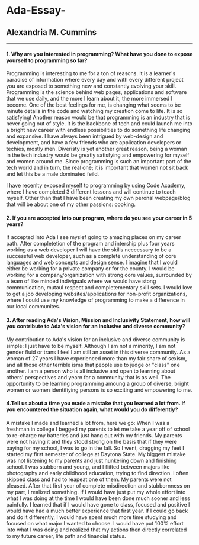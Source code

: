 # Ada-Essay-
## Alexandria M. Cummins
-----
#### 1. Why are you interested in programming? What have you done to expose yourself to programming so far? 
Programming is interesting to me for a ton of reasons. It is a learner's paradise of information where every day and with every different project you are exposed to something new and constantly evolving your skill. Programming is the science behind web pages, applications and software that we use daily, and the more I learn about it, the more immersed I become. One of the best feelings for me, is changing what seems to be minute details in the code and watching my creation come to life. It is so satisfying! Another reason would be that programming is an industry that is never going out of style. It is the backbone of tech and could launch me into a bright new career with endless possibilities to do something life changing and expansive. I have always been intrigued by web-design and development, and have a few friends who are application developers or techies, mostly men. Diveristy is yet another great reason, being a woman in the tech industry would be greatly satisfying and empowering for myself and women around me. Since programming is such an important part of the tech world and in turn, the real one; it is important that women not sit back and let this be a male dominated feild. 

I have recenlty exposed myself to programming by using Code Academy, where I have completed 3 different lessons and will continue to teach myself. Other than that I have been creating my own peronal webpage/blog that will be about one of my other passions: cooking. 

  

#### 2. If you are accepted into our program, where do you see your career in 5 years? 
If accepted into Ada I see myslef going to amazing places on my career path. After completetion of the program and intership plus four years working as a web developer I will have the skills neccessary to be a successful web developer, such as a complete understanding of core languages and web concepts and design sense. I imagine that I would either be working for a private company or for the county. I would be working for a company/organization with strong core values, surrounded by a team of like minded indiviguals where we would have stong communication, mutaul respect and completementary skill sets. I would love to get a job developing websites/applications for non-profit organizations, where I could use my knowledge of programming to make a difference in our local communites. 


#### 3. After reading Ada's Vision, Mission and Inclusivity Statement, how will you contribute to Ada's vision for an inclusive and diverse community?  
My contribution to Ada's vision for an inclusive and diverse community is simple: I just have to be myself. Although I am not a minority, I am not gender fluid or trans I feel I am still an asset in this diverse community.  As a woman of 27 years I have experienced more than my fair share of sexism, and all those other terrible isms that people use to judge or "class" one another. I am a person who is all inclusive and open to learning about others' perspectives and yearn for a community that is as well. The opportunity to be learning programming amoung a group of diverse, bright women or women identifiying persons is so exciting and empowering to me.  
   




#### 4.Tell us about a time you made a mistake that you learned a lot from. If you encountered the situation again, what would you do differently? 
A mistake I made and learned a lot from, here we go: 
When I was a freshman in college I begged my parents to let me take a year off of school to re-charge my batteries and just hang out with my friends. My parents were not having it and they stood strong on the basis that if they were paying for my school, I was to go in the fall. So I went, dragging my feet I started my first semester of college at Daytona State. My biggest mistake was not listening to my parents and just hunkering down and finishing school. I was stubborn and young, and I flitted between majors like photography and early childhood education, trying to find direction. I often skipped class and had to reapeat one of them. My parents were not pleased. 
After that first year of complete misdirection and stubbornness on my part, I realized something. If I would have just put my whole effort into what I was doing at the time I would have been done much sooner and less painfully. I learned that if I would have gone to class, focused and positive I would have had a much better experience that first year. If I could go back and do it differently, I would have spent much more time studying and focused on what major I wanted to choose. I would have put 100% effort into what I was doing and realized that my actions then directly correlated to my future career, life path and financial status. 
